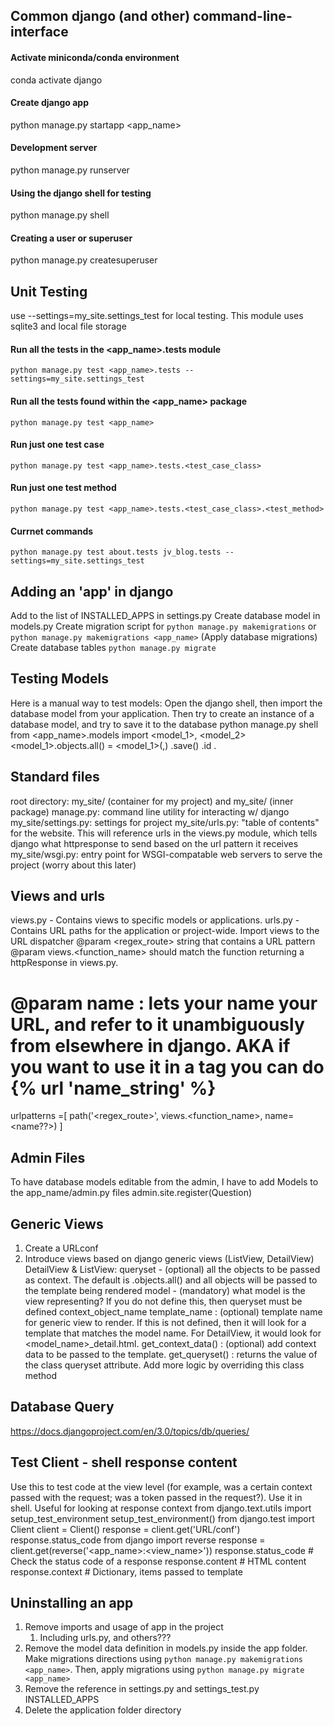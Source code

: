 ## Common django (and other) command-line-interface
#### Activate miniconda/conda environment
conda activate django
#### Create django app
python manage.py startapp <app_name>
#### Development server
python manage.py runserver
#### Using the django shell for testing
python manage.py shell
#### Creating a user or superuser
python manage.py createsuperuser

## Unit Testing
use --settings=my_site.settings_test for local testing. This module uses sqlite3 and local file storage
#### Run all the tests in the <app_name>.tests module
`python manage.py test <app_name>.tests --settings=my_site.settings_test`
#### Run all the tests found within the <app_name> package
`python manage.py test <app_name>`
#### Run just one test case
`python manage.py test <app_name>.tests.<test_case_class>`
#### Run just one test method
`python manage.py test <app_name>.tests.<test_case_class>.<test_method>`
#### Currnet commands
`python manage.py test about.tests jv_blog.tests --settings=my_site.settings_test`


## Adding an 'app' in django
Add to the list of INSTALLED_APPS in settings.py
Create database model in models.py
Create migration script for `python manage.py makemigrations` or `python manage.py makemigrations <app_name>`
(Apply database migrations) Create database tables `python manage.py migrate`


## Testing Models
Here is a manual way to test models:
Open the django shell, then import the database model from your application. Then try to create an instance of a database model, and try to save it to the database
python manage.py shell
from <app_name>.models import <model_1>, <model_2>
<model_1>.objects.all()
<instance> = <model_1>(<param1>,<param2>)
<instance>.save()
<instance>.id
<instance>.<attribute>


## Standard files
root directory: my_site/ (container for my project) and my_site/ (inner package)
manage.py: command line utility for interacting w/ django
my_site/settings.py: settings for project
my_site/urls.py: "table of contents" for the website. This will reference urls in the views.py  module, which tells django what httpresponse to send based on the url pattern it receives
my_site/wsgi.py: entry point for WSGI-compatable web servers to serve the project (worry about this later)


## Views and urls
views.py - Contains views to specific models or applications.
urls.py - Contains URL paths for the application or project-wide. Import views to the URL dispatcher
@param <regex_route> string that contains a URL pattern
@param views.<function_name> should match the function returning a httpResponse in views.py. 
# @param name : lets your name your URL, and refer to it unambiguously from elsewhere in django. AKA if you want to use it in a <href> tag you can do {% url 'name_string' %}
urlpatterns =[
    path('<regex_route>', views.<function_name>, name=<name??>)
]


## Admin Files
To have database models editable from the admin, I have to add Models to the app_name/admin.py files admin.site.register(Question)


## Generic Views
1. Create a URLconf
2. Introduce views based on django generic views (ListView, DetailView)
DetailView & ListView:
queryset - (optional) all the objects to be passed as context. The default is <model>.objects.all()
    and all objects will be passed to the template being rendered
model - (mandatory) what model is the view representing? If you do not define this,
    then queryset must be defined
context_object_name
template_name : (optional) template name for generic view to render. If this is not defined,
    then it will look for a template that matches the model name. For DetailView, it 
    would look for <model_name>_detail.html.
get_context_data() : (optional) add context data to be passed to the template.
get_queryset() : returns the value of the class queryset attribute. Add more logic
    by overriding this class method


## Database Query
https://docs.djangoproject.com/en/3.0/topics/db/queries/


## Test Client - shell response content
Use this to test code at the view level (for example, was a certain context passed with the request; was a token passed in the request?). Use it in shell. Useful for looking at response context
from django.text.utils import setup_test_environment
setup_test_environment()
from django.test import Client
client = Client()
response = client.get('URL/conf')
response.status_code
from django import reverse
response = client.get(reverse('<app_name>:<view_name>'))
response.status_code # Check the status code of a response
response.content # HTML content
response.context # Dictionary, items passed to template

## Uninstalling an app
1. Remove imports and usage of app in the project
    1. Including urls.py, and others???
2. Remove the model data definition in models.py inside the app folder. Make migrations directions using `python manage.py makemigrations <app_name>`. Then, apply migrations using `python manage.py migrate <app_name>`
2. Remove the reference in settings.py and settings_test.py INSTALLED_APPS
2. Delete the application folder directory


